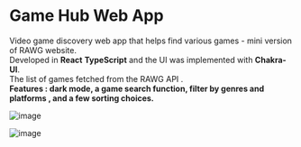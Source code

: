# Game Hub Web App


Video game discovery web app that helps find various games - mini version of RAWG website. <br>
Developed in **React** **TypeScript** and the UI was implemented with **Chakra-UI**. <br>
The list of games fetched from the RAWG API . <br>
**Features : dark mode, a game search function, filter by genres and platforms , and a few sorting choices.** <br>


![image](https://github.com/ShalevSaban/game-hub/assets/74130405/01e653a0-f486-4afd-a610-04c6d2a08630)

![image](https://github.com/ShalevSaban/Game-Hub/assets/74130405/724052b7-a8e1-422c-9065-ef82f17eaaad)

